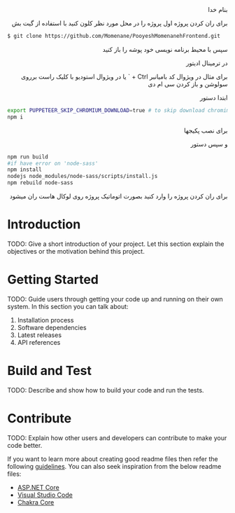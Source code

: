 <div dir=rtl>
بنام خدا

برای ران کردن پروژه اول پروژه را در محل مورد نظر کلون کنید با استفاده از گیت بش

</div>

```bash
$ git clone https://github.com/Momenane/PooyeshMomenanehFrontend.git
```

<div dir=rtl>
سپس با محیط برنامه نویسی خود پوشه را باز کنید

در ترمینال ادیتور

برای مثال در ویژوال کد بامیانبر 
Ctrl + `
یا در ویژوال استودیو
با کلیک راست برروی سولوشن و باز کردن سی ام دی

ابتدا دستور

</div>

```bash
export PUPPETEER_SKIP_CHROMIUM_DOWNLOAD=true # to skip download chromimum
npm i
```

<div dir=rtl>
برای نصب پکیجها

و سپس دستور

</div>

```bash
npm run build
#if have error on 'node-sass'
npm install
nodejs node_modules/node-sass/scripts/install.js
npm rebuild node-sass
```
<div dir=rtl>
برای ران کردن پروژه را وارد کنید
بصورت اتوماتیک پروژه روی لوکال هاست ران میشود
</div>



# Introduction 
TODO: Give a short introduction of your project. Let this section explain the objectives or the motivation behind this project. 

# Getting Started
TODO: Guide users through getting your code up and running on their own system. In this section you can talk about:
1.	Installation process
2.	Software dependencies
3.	Latest releases
4.	API references

# Build and Test
TODO: Describe and show how to build your code and run the tests. 

# Contribute
TODO: Explain how other users and developers can contribute to make your code better. 

If you want to learn more about creating good readme files then refer the following [guidelines](https://www.visualstudio.com/en-us/docs/git/create-a-readme). You can also seek inspiration from the below readme files:
- [ASP.NET Core](https://github.com/aspnet/Home)
- [Visual Studio Code](https://github.com/Microsoft/vscode)
- [Chakra Core](https://github.com/Microsoft/ChakraCore)
